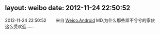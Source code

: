 layout: weibo
date: 2012-11-24 22:50:52
---
<meta name="referrer" content="no-referrer" />

2012-11-24 22:50:52  &nbsp;&nbsp;&nbsp;&nbsp;&nbsp;&nbsp; 来自 <a href="http://app.weibo.com/t/feed/l4RWD" rel="nofollow">Weico.Android</a>
MD,为什么那些屌不兮兮的家伙这么受欢迎…… ​​​
